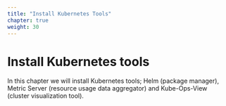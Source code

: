 ```yaml
---
title: "Install Kubernetes Tools"
chapter: true
weight: 30
---
```


# Install Kubernetes tools

In this chapter we will install Kubernetes tools; Helm (package manager), Metric Server (resource usage data aggregator) and Kube-Ops-View (cluster visualization tool).
